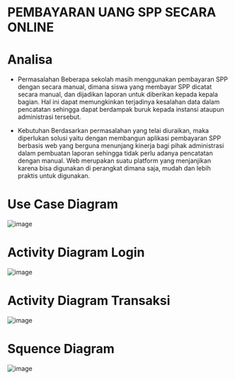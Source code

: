 # PEMBAYARAN UANG SPP SECARA ONLINE

# Analisa

- Permasalahan
  Beberapa sekolah masih menggunakan pembayaran SPP dengan secara manual, dimana siswa yang membayar SPP dicatat secara manual, dan dijadikan laporan untuk diberikan kepada kepala bagian. Hal ini dapat memungkinkan terjadinya kesalahan data dalam pencatatan sehingga dapat berdampak buruk kepada instansi ataupun administrasi tersebut.

- Kebutuhan
  Berdasarkan permasalahan yang telai diuraikan, maka diperlukan solusi yaitu dengan membangun aplikasi pembayaran SPP berbasis web yang berguna menunjang kinerja bagi pihak administrasi dalam pembuatan laporan sehingga tidak perlu adanya pencatatan dengan manual. Web merupakan suatu platform yang menjanjikan karena bisa digunakan di perangkat dimana saja, mudah dan lebih praktis untuk digunakan.

# Use Case Diagram

![image](https://github.com/Birrhamm/RPL2/assets/115520530/1a7d34f1-2a95-416d-a744-2e91d190d218)

# Activity Diagram Login

![image](https://github.com/Birrhamm/RPL2/assets/115520530/1a4ede21-e393-45f3-82f4-4b07c335346c)

# Activity Diagram Transaksi

![image](https://github.com/Birrhamm/RPL2/assets/115520530/a6705bb7-0f49-47df-bb3c-31937f685698)

# Squence Diagram

![image](https://github.com/Birrhamm/RPL2/assets/115520530/debd89bf-101e-45b2-a830-8da1cf7b2d5e)


